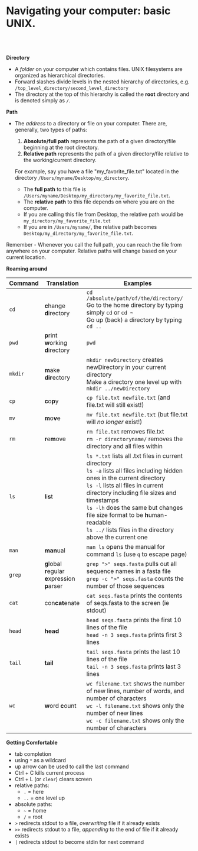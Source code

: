 # Navigating your computer: basic UNIX.
<br><br>

**Directory**
  - A *folder* on your computer which contains files. UNIX filesystems are organized as hierarchical directories. 
  - Forward slashes divide levels in the nested hierarchy of directories, e.g. `/top_level_directory/second_level_directory`
  - The directory at the top of this hierarchy is called the **root** directory and is denoted simply as `/`. 

**Path**
  - The *address* to a directory or file on your computer. There are, generally, two types of paths:
    1. **Absolute/full path** represents the path of a given directory/file beginning at the root directory.
    2. **Relative path** represents the path of a given directory/file relative to the working/current directory.

    For example, say you have a file "my\_favorite\_file.txt" located in the directory `/Users/myname/Desktop/my_directory`.
    - The **full path** to this file  is `/Users/myname/Desktop/my_directory/my_favorite_file.txt`.  
    - The **relative path** to this file depends on where you are on the computer. 
     - If you are calling this file from Desktop, the relative path would be `my_directory/my_favorite_file.txt`
     - If you are in `/Users/myname/`, the relative path becomes `Desktop/my_directory/my_favorite_file.txt`.
    
   Remember - Whenever you call the full path, you can reach the file from anywhere on your computer. Relative paths will change based on your current location.

**Roaming around**

Command | Translation | Examples
--------|-------------|---------
`cd` | **c**hange **d**irectory | `cd /absolute/path/of/the/directory/` <br> Go to the home directory by typing simply  `cd` or `cd ~` <br> Go up (back) a directory by typing `cd ..`
`pwd` | **p**rint **w**orking **d**irectory | `pwd`
`mkdir` | **m**ake **dir**ectory | `mkdir newDirectory` creates newDirectory in your current directory <br> Make a directory one level up with `mkdir ../newDirectory`
`cp` | **c**o**p**y | `cp file.txt newfile.txt` (and file.txt will still exist!)
`mv` | **m**o**v**e | `mv file.txt newfile.txt` (but file.txt will *no longer* exist!)
`rm` | **r**e**m**ove | `rm file.txt` removes file.txt <br> `rm -r directoryname/` removes the directory and all files within
`ls` | **l**i**s**t | `ls *.txt` lists all .txt files in current directory <br> `ls -a` lists all files including hidden ones in the current directory <br> `ls -l` lists all files in current directory including file sizes and timestamps <br> `ls -lh` does the same but changes file size format to be **h**uman-readable <br> `ls ../` lists files in the directory above the current one
`man` | **man**ual | `man ls` opens the manual for command `ls` (use `q` to escape page)
`grep` | **g**lobal **r**egular <br> **e**xpression **p**arser |  `grep ">" seqs.fasta` pulls out all sequence names in a fasta file <br> `grep -c ">" seqs.fasta` counts the number of those sequences <br> 
`cat` | con**cat**enate | `cat seqs.fasta` prints the contents of seqs.fasta to the screen (ie stdout)
`head` | **head** | `head seqs.fasta` prints the first 10 lines of the file <br> `head -n 3 seqs.fasta` prints first 3 lines
`tail` | **tail** | `tail seqs.fasta` prints the last 10 lines of the file <br> `tail -n 3 seqs.fasta` prints last 3 lines
`wc` | **w**ord **c**ount | `wc filename.txt` shows the number of new lines, number of words, and number of characters <br> `wc -l filename.txt` shows only the number of new lines <br> `wc -c filename.txt` shows only the number of characters

**Getting Comfortable**
  - tab completion
  - using `*` as a wildcard
  - up arrow can be used to call the last command
  - Ctrl + C kills current process
  - Ctrl + L (or `clear`) clears screen
  - relative paths:
    - `.` = here
    - `..` = one level up 
  - absolute paths:
    - `~` = home
    - `/` = root
  - `>` redirects stdout to a file, *overwriting* file if it already exists
  - `>>` redirects stdout to a file, *appending* to the end of file if it already exists
  - `|` redirects stdout to become stdin for next command







